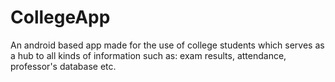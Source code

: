 # CollegeApp
An android based app made for the use of college students which serves as a hub to all kinds of information such as: exam results, attendance, professor's database etc.
